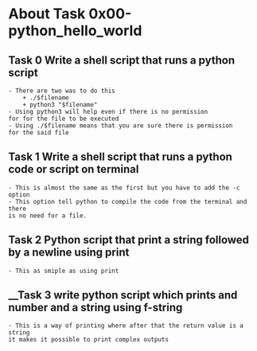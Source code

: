 # About Task 0x00-python_hello_world

## __Task 0 Write a shell script that runs a python script__
	- There are two was to do this
		+ ./$filename
		+ python3 "$filename"
	- Using python3 will help even if there is no permission
	for for the file to be executed
	- Using ./$filename means that you are sure there is permission
	for the said file

## __Task 1 Write a shell script that runs a python code or script on terminal__
	- This is almost the same as the first but you have to add the -c option
	- This option tell python to compile the code from the terminal and there
	is no need for a file.
## __Task 2 Python script that print a string followed by a newline using print__
	- This as smiple as using print

## __Task 3 write python script which prints and number and a string using f-string
	- This is a way of printing where after that the return value is a string
	it makes it possible to print complex outputs
